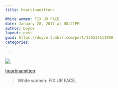 ```yaml
---
title: heartinamitten:

White women: FIX UR FACE.
date: January 28, 2017 at 08:21PM
author: Doyce
layout: post
guid: https://doyce.tumblr.com/post/156514511990
categories:
- 
--- 
```


<img src="https://68.media.tumblr.com/2b41ddcd94946961172226ca39439158/tumblr_okaijfwIsG1sj2v4oo1_500.jpg"/> 
 
<p><a href="http://heartinamitten.tumblr.com/post/156312224928/white-women-fix-ur-face" class="tumblr_blog" target="_blank">heartinamitten</a>:</p>

<blockquote><p>White women: FIX UR FACE.</p></blockquote> 
